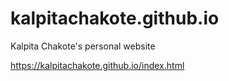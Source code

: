 # kalpitachakote.github.io
Kalpita Chakote's personal website

https://kalpitachakote.github.io/index.html
